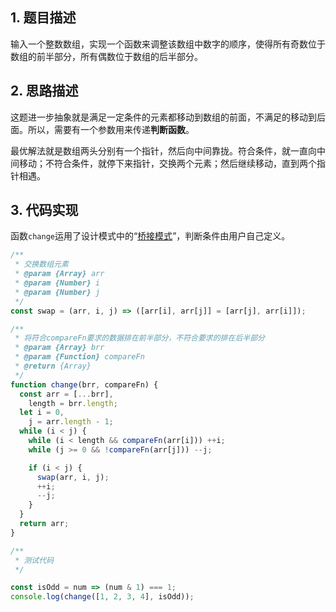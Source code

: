 ## 1. 题目描述

输入一个整数数组，实现一个函数来调整该数组中数字的顺序，使得所有奇数位于数组的前半部分，所有偶数位于数组的后半部分。

## 2. 思路描述

这题进一步抽象就是满足一定条件的元素都移动到数组的前面，不满足的移动到后面。所以，需要有一个参数用来传递**判断函数**。

最优解法就是数组两头分别有一个指针，然后向中间靠拢。符合条件，就一直向中间移动；不符合条件，就停下来指针，交换两个元素；然后继续移动，直到两个指针相遇。

## 3. 代码实现

函数`change`运用了设计模式中的“[桥接模式](https://godbmw.com/passages/2019-01-19-bridge-pattern/)”，判断条件由用户自己定义。

```javascript
/**
 * 交换数组元素
 * @param {Array} arr
 * @param {Number} i
 * @param {Number} j
 */
const swap = (arr, i, j) => ([arr[i], arr[j]] = [arr[j], arr[i]]);

/**
 * 将符合compareFn要求的数据排在前半部分，不符合要求的排在后半部分
 * @param {Array} brr
 * @param {Function} compareFn
 * @return {Array}
 */
function change(brr, compareFn) {
  const arr = [...brr],
    length = brr.length;
  let i = 0,
    j = arr.length - 1;
  while (i < j) {
    while (i < length && compareFn(arr[i])) ++i;
    while (j >= 0 && !compareFn(arr[j])) --j;

    if (i < j) {
      swap(arr, i, j);
      ++i;
      --j;
    }
  }
  return arr;
}

/**
 * 测试代码
 */

const isOdd = num => (num & 1) === 1;
console.log(change([1, 2, 3, 4], isOdd));
```
